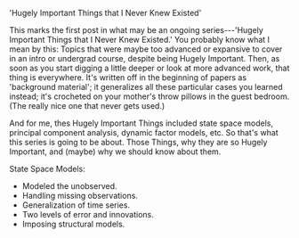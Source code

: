 
'Hugely Important Things that I Never Knew Existed'

This marks the first post in what may be an ongoing series---'Hugely Important Things that I Never Knew Existed.' You probably know what I mean by this: Topics that were maybe too advanced or expansive to cover in an intro or undergrad course, despite being Hugely Important. Then, as soon as you start digging a little deeper or look at more advanced work, that thing is everywhere. It's written off in the beginning of papers as 'background material'; it generalizes all these particular cases you learned instead; it's crocheted on your mother's throw pillows in the guest bedroom. (The really nice one that never gets used.)

And for me, thes Hugely Important Things included state space models, principal component analysis, dynamic factor models, etc. So that's what this series is going to be about. Those Things, why they are so Hugely Important, and (maybe) why we should know about them.

State Space Models:
- Modeled the unobserved.
- Handling missing observations.
- Generalization of time series.
- Two levels of error and innovations.
- Imposing structural models.



